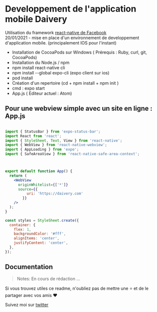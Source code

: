 # Developpement de l'application mobile Daivery
Utilisation du framework [react-native de Facebook](https://reactnative.dev/)<br>
20/01/2021 - mise en place d'un environnement de developpement d'application mobile. (principalement IOS pour l'instant)
- Installation de CocoaPods sur Windows ( Prérequis : Ruby, curl, git, CocoaPods) 
- Installation du Node.js / npm
- npm install react-native cli
- npm install --global expo-cli (expo client sur ios)
- pod install
- Création d'un repertoire (cd + npm install + npm init )
- cmd : expo start
- App.js ( Editeur actuel : Atom)

## Pour une webview simple avec un site en ligne : App.js
```jsx

import { StatusBar } from 'expo-status-bar';
import React from 'react';
import { StyleSheet, Text, View } from 'react-native';
import { WebView } from 'react-native-webview';
import { AppLoading } from 'expo';
import { SafeAreaView } from 'react-native-safe-area-context';



export default function App() {
  return (
    <WebView
      originWhitelist={['*']}
      source={{
          uri: 'https://daivery.com'
        }}
    />
  );
}

const styles = StyleSheet.create({
  container: {
    flex: 1,
    backgroundColor: '#fff',
    alignItems: 'center',
    justifyContent: 'center',
  },
});

```


## Documentation

> Notes: En cours de rédaction ...



Si vous trouvez utiles ce readme, n'oubliez pas de mettre une ⭐ et de le partager avec vos amis ❤️


Suivez moi sur [twitter](https://twitter.com/srfoj/)

